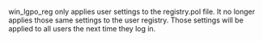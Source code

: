 win_lgpo_reg only applies user settings to the registry.pol file. It no longer
applies those same settings to the user registry. Those settings will be applied
to all users the next time they log in.
